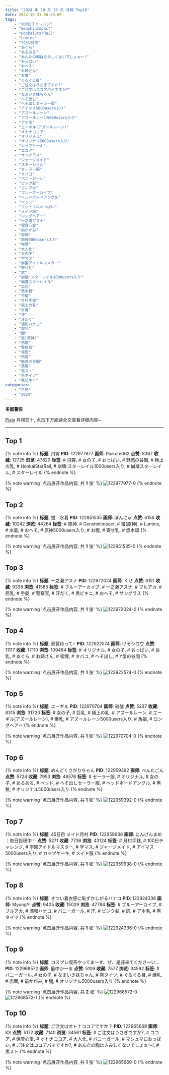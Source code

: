 ```yaml
---
title: "2024 年 10 月 29 日 月榜 Top10"
date: 2024-10-31 06:28:09
tags:
    - "100日チャレンジ"
    - "GenshinImpact"
    - "HonkaiStarRail"
    - "Lumine"
    - "Y型の谷間"
    - "あぐら"
    - "あるある"
    - "あんたの胸はさみしくないでしょぉ〜!"
    - "おっぱい"
    - "おへそ"
    - "お姉さん"
    - "お腹"
    - "ぐるぐる目"
    - "ご注文はうさぎですか?"
    - "ご注文はココアパイですか?"
    - "なまいき妹ちゃん"
    - "へそ出し"
    - "へそ出しセーラー服"
    - "アイマス5000users入り"
    - "アズールレーン"
    - "アズールレーン5000users入り"
    - "アホ毛"
    - "エーギル(アズールレーン)"
    - "オトナココア"
    - "オリジナル"
    - "オリジナル5000users入り"
    - "カップケーキ"
    - "ココア"
    - "サングラス"
    - "ジャージメイド"
    - "スターレイル"
    - "セーラー服"
    - "タバコ"
    - "バニーガール"
    - "ピンク髪"
    - "ブルアカ"
    - "ブルーアーカイブ"
    - "ヘッドボードアングル"
    - "ベッド"
    - "マシュマロおっぱい"
    - "メイド服"
    - "ロングヘアー"
    - "一之瀬アスナ"
    - "保登心愛"
    - "前かがみ"
    - "原神"
    - "原神5000users入り"
    - "喫煙"
    - "大人化"
    - "女の子"
    - "学マス"
    - "学園アイドルマスター"
    - "寄せ乳"
    - "尻"
    - "崩壊:スターレイル1000users入り"
    - "崩壊スターレイル"
    - "巨乳"
    - "悠木碧"
    - "手錠"
    - "月村手毬"
    - "極上の乳"
    - "水着"
    - "汗"
    - "汗だく"
    - "浦和ハナコ"
    - "爆乳"
    - "腿"
    - "蛍(原神)"
    - "角娘"
    - "警察官"
    - "赤面"
    - "飛霄"
    - "魅惑の谷間"
    - "黑髮"
    - "黒スト"
    - "黒タイツ"
    - "黒ビキニ"
categories:
    - "月榜"
    - "2024"
---
```


<i class="fa fa-triangle-exclamation"></i>**多图警告**<i class="fa fa-triangle-exclamation"></i>

[Pixiv](https://www.pixiv.net/) 月榜前十, 点击下方阅读全文查看详细内容~

<!-- more -->

---

## Top 1

{% note info %}
**标题**: 飛霄
**PID**: 122977977 **画师**: Piukute062
**点赞**: 8367 **收藏**: 12725 **浏览**: 47820
**标签**: # 飛霄, # 女の子, # おっぱい, # 魅惑の谷間, # 極上の乳, # HonkaiStarRail, # 崩壊:スターレイル1000users入り, # 崩壊スターレイル, # スターレイル
{% endnote %}

{% note warning '点击展开作品内容, 共 **1** 张' %}
![122977977-0](https://i.pixiv.re/img-original/img/2024/10/02/23/17/28/122977977_p0.jpg)
{% endnote %}

## Top 2

{% note info %}
**标题**: 蛍　水着
**PID**: 122951535 **画师**: ぽんにゅ
**点赞**: 6156 **收藏**: 10242 **浏览**: 44264
**标签**: # 原神, # GenshinImpact, # 蛍(原神), # Lumine, # 水着, # おへそ, # 原神5000users入り, # お腹, # 寄せ乳, # 悠木碧
{% endnote %}

{% note warning '点击展开作品内容, 共 **1** 张' %}
![122951535-0](https://i.pixiv.re/img-original/img/2024/10/02/00/00/18/122951535_p0.jpg)
{% endnote %}

## Top 3

{% note info %}
**标题**: 一之瀬アスナ
**PID**: 122972024 **画师**: くせ
**点赞**: 6151 **收藏**: 9338 **浏览**: 41585
**标签**: # ブルーアーカイブ, # 一之瀬アスナ, # ブルアカ, # 巨乳, # 手錠, # 警察官, # 汗だく, # 黒ビキニ, # おへそ, # サングラス
{% endnote %}

{% note warning '点击展开作品内容, 共 **1** 张' %}
![122972024-0](https://i.pixiv.re/img-original/img/2024/10/02/20/10/43/122972024_p0.png)
{% endnote %}

## Top 4

{% note info %}
**标题**: 家賃待って💦
**PID**: 122922574 **画师**: けそシロウ
**点赞**: 11117 **收藏**: 17110 **浏览**: 109464
**标签**: # オリジナル, # 女の子, # おっぱい, # 巨乳, # あぐら, # お姉さん, # 喫煙, # タバコ, # へそ出し, # Y型の谷間
{% endnote %}

{% note warning '点击展开作品内容, 共 **1** 张' %}
![122922574-0](https://i.pixiv.re/img-original/img/2024/10/01/00/00/20/122922574_p0.jpg)
{% endnote %}

## Top 5

{% note info %}
**标题**: エーギル
**PID**: 122970704 **画师**: 碳酸
**点赞**: 5237 **收藏**: 8315 **浏览**: 31720
**标签**: # 女の子, # 巨乳, # 極上の乳, # アズールレーン, # エーギル(アズールレーン), # 爆乳, # アズールレーン5000users入り, # 角娘, # ロングヘアー
{% endnote %}

{% note warning '点击展开作品内容, 共 **1** 张' %}
![122970704-0](https://i.pixiv.re/img-original/img/2024/10/02/19/23/16/122970704_p0.jpg)
{% endnote %}

## Top 6

{% note info %}
**标题**: めんどくさがりちゃん
**PID**: 122959392 **画师**: ぺんたごん
**点赞**: 5724 **收藏**: 7953 **浏览**: 46576
**标签**: # セーラー服, # オリジナル, # 女の子, # あるある, # ベッド, # へそ出しセーラー服, # ヘッドボードアングル, # 黑髮, # オリジナル5000users入り
{% endnote %}

{% note warning '点击展开作品内容, 共 **1** 张' %}
![122959392-0](https://i.pixiv.re/img-original/img/2024/10/02/08/05/30/122959392_p0.jpg)
{% endnote %}

## Top 7

{% note info %}
**标题**: 45日目 メイド月村
**PID**: 122959938 **画师**: にんげんまめ￤毎日投稿中！
**点赞**: 5271 **收藏**: 7736 **浏览**: 43124
**标签**: # 月村手毬, # 100日チャレンジ, # 学園アイドルマスター, # 学マス, # ジャージメイド, # アイマス5000users入り, # カップケーキ, # メイド服
{% endnote %}

{% note warning '点击展开作品内容, 共 **1** 张' %}
![122959938-0](https://i.pixiv.re/img-original/img/2024/10/02/08/49/45/122959938_p0.png)
{% endnote %}

## Top 8

{% note info %}
**标题**: きつい着衣感に恥ずかしがるハナコ
**PID**: 122924336 **画师**: MyungYi
**点赞**: 9405 **收藏**: 15029 **浏览**: 47784
**标签**: # ブルーアーカイブ, # ブルアカ, # 浦和ハナコ, # バニーガール, # 汗, # ピンク髪, # 尻, # アホ毛, # 黒タイツ
{% endnote %}

{% note warning '点击展开作品内容, 共 **1** 张' %}
![122924336-0](https://i.pixiv.re/img-original/img/2024/10/01/00/36/11/122924336_p0.jpg)
{% endnote %}

## Top 9

{% note info %}
**标题**: コスプレ喫茶やってま～す、ぜ、是非来てくださーい…
**PID**: 122968572 **画师**: 最中かーる
**点赞**: 5109 **收藏**: 7577 **浏览**: 34592
**标签**: # バニーガール, # 女の子, # なまいき妹ちゃん, # 黒タイツ, # ぐるぐる目, # 爆乳, # 赤面, # 前かがみ, # 腿, # オリジナル5000users入り
{% endnote %}

{% note warning '点击展开作品内容, 共 **2** 张' %}
![122968572-0](https://i.pixiv.re/img-original/img/2024/10/02/18/00/23/122968572_p0.jpg)
![122968572-1](https://i.pixiv.re/img-original/img/2024/10/02/18/00/23/122968572_p1.jpg)
{% endnote %}

## Top 10

{% note info %}
**标题**: ご注文はオトナココアですか？
**PID**: 122965669 **画师**: KS
**点赞**: 5172 **收藏**: 7140 **浏览**: 34561
**标签**: # ご注文はうさぎですか?, # ココア, # 保登心愛, # オトナココア, # 大人化, # バニーガール, # マシュマロおっぱい, # ご注文はココアパイですか?, # あんたの胸はさみしくないでしょぉ〜!, # 黒スト
{% endnote %}

{% note warning '点击展开作品内容, 共 **1** 张' %}
![122965669-0](https://i.pixiv.re/img-original/img/2024/10/02/15/25/35/122965669_p0.jpg)
{% endnote %}
